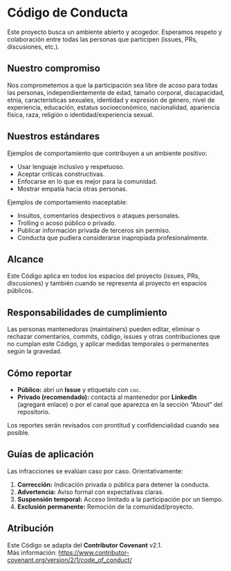 # Código de Conducta

Este proyecto busca un ambiente abierto y acogedor. Esperamos respeto y colaboración entre todas las personas que participen (issues, PRs, discusiones, etc.).

## Nuestro compromiso
Nos comprometemos a que la participación sea libre de acoso para todas las personas, independientemente de edad, tamaño corporal, discapacidad, etnia, características sexuales, identidad y expresión de género, nivel de experiencia, educación, estatus socioeconómico, nacionalidad, apariencia física, raza, religión o identidad/experiencia sexual.

## Nuestros estándares
Ejemplos de comportamiento que contribuyen a un ambiente positivo:
- Usar lenguaje inclusivo y respetuoso.
- Aceptar críticas constructivas.
- Enfocarse en lo que es mejor para la comunidad.
- Mostrar empatía hacia otras personas.

Ejemplos de comportamiento inaceptable:
- Insultos, comentarios despectivos o ataques personales.
- Trolling o acoso público o privado.
- Publicar información privada de terceros sin permiso.
- Conducta que pudiera considerarse inapropiada profesionalmente.

## Alcance
Este Código aplica en todos los espacios del proyecto (issues, PRs, discusiones) y también cuando se representa al proyecto en espacios públicos.

## Responsabilidades de cumplimiento
Las personas mantenedoras (maintainers) pueden editar, eliminar o rechazar comentarios, commits, código, issues y otras contribuciones que no cumplan este Código, y aplicar medidas temporales o permanentes según la gravedad.

## Cómo reportar
- **Público:** abrí un **Issue** y etiquetalo con `coc`.
- **Privado (recomendado):** contactá al mantenedor por **LinkedIn** (agregaré enlace) o por el canal que aparezca en la sección “About” del repositorio.

Los reportes serán revisados con prontitud y confidencialidad cuando sea posible.

## Guías de aplicación
Las infracciones se evalúan caso por caso. Orientativamente:
1. **Corrección:** Indicación privada o pública para detener la conducta.
2. **Advertencia:** Aviso formal con expectativas claras.
3. **Suspensión temporal:** Acceso limitado a la participación por un tiempo.
4. **Exclusión permanente:** Remoción de la comunidad/proyecto.

## Atribución
Este Código se adapta del **Contributor Covenant** v2.1.  
Más información: https://www.contributor-covenant.org/version/2/1/code_of_conduct/

